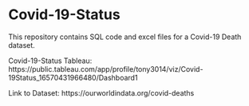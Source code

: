 # Covid-19-Status
This repository contains SQL code and excel files for a Covid-19 Death dataset.

<p>Covid-19-Status Tableau: https://public.tableau.com/app/profile/tony3014/viz/Covid-19Status_16570431966480/Dashboard1</p>
Link to Dataset: https://ourworldindata.org/covid-deaths
